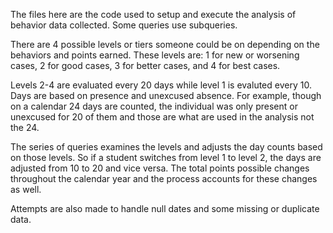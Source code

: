 The files here are the code used to setup and execute the analysis of
behavior data collected. Some queries use subqueries.

There are 4 possible levels or tiers someone could be on depending on the
behaviors and points earned. These levels are: 1 for new or worsening cases,
2 for good cases, 3 for better cases, and 4 for best cases.

Levels 2-4 are evaluated every 20 days while level 1 is evaluted every 10. Days are
based on presence and unexcused absence. For example, though on a calendar 24 days are
counted, the individual was only present or unexcused for 20 of them and those are what
are used in the analysis not the 24.

The series of queries examines the levels and adjusts the day counts based on those levels.
So if a student switches from level 1 to level 2, the days are adjusted from 10 to 20 and
vice versa. The total points possible changes throughout the calendar year and the process
accounts for these changes as well.

Attempts are also made to handle null dates and some missing or duplicate data.
